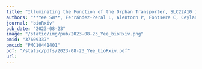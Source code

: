 ```yaml
---
title: "Illuminating the Function of the Orphan Transporter, SLC22A10 in Humans and Other Primates"
authors: "**Yee SW**, Ferrández-Peral L, Alentorn P, Fontsere C, Ceylan M, Koleske ML, Handin N, Artegoitia VM, Lara G, Chien HC, Zhou X, Dainat J, Zalevsky A, Sali A, Brand CM, Capra JA, Artursson P, Newman JW, Marques-Bonet T, Giacomini KM."
journal: "bioRxiv"
pub_date: "2023-08-23"
image: "/static/img/pub/2023-08-23_Yee_bioRxiv.png"
pmid: "37609337"
pmcid: "PMC10441401"
pdf: "/static/pdfs/2023-08-23_Yee_bioRxiv.pdf"
url: 
---
```

